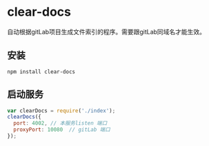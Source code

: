# clear-docs
自动根据gitLab项目生成文件索引的程序。需要跟gitLab同域名才能生效。
## 安装
`npm install clear-docs`
## 启动服务

```js
var clearDocs = require('./index');
clearDocs({
  port: 4002, // 本服务listen 端口
  proxyPort: 10080  // gitLab 端口
});
```
